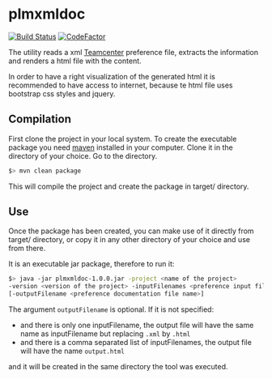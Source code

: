 # plmxmldoc

[![Build Status](https://travis-ci.org/JAGSSoftware/plmxmldoc.svg?branch=master)](https://travis-ci.org/JAGSSoftware/plmxmldoc)
[![CodeFactor](https://www.codefactor.io/repository/github/jagssoftware/plmxmldoc/badge/master)](https://www.codefactor.io/repository/github/jagssoftware/plmxmldoc/overview/master)

The utility reads a xml [Teamcenter][1] preference file, extracts the information and renders a
html file with the content.

In order to have a right visualization of the generated html it is recommended to have access
to internet, because te html file uses bootstrap css styles and jquery.

## Compilation

First clone the project in your local system. To create the executable package you need [maven][2]
installed in your computer. Clone it in the directory of your choice. Go to the directory.

```bash
$> mvn clean package
```

This will compile the project and create the package in target/ directory.

## Use

Once the package has been created, you can make use of it directly from target/ directory,
or copy it in any other directory of your choice and use from there.

It is an executable jar package, therefore to run it:

```sh
$> java -jar plmxmldoc-1.0.0.jar -project <name of the project>
-version <version of the project> -inputFilenames <preference input file name>[,<preference input file name>,...]
[-outputFilename <preference documentation file name>]
```

The argument ```outputFilename``` is optional. If it is not specified:

* and there is only one inputFilename, the output file will have the same name as inputFilename but replacing ```.xml``` by ```.html```
* and there is a comma separated list of inputFilenames, the output file will have the name ```output.html```

and it will be created in the same directory the tool was executed.

[1]: https://www.plm.automation.siemens.com/de_de/products/teamcenter/
[2]: https://maven.apache.org/
